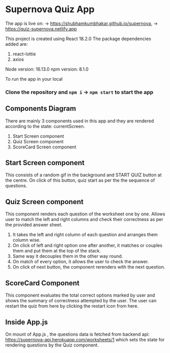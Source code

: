 # Supernova Quiz App

The app is live on: 
-> https://shubhamkumbhakar.github.io/supernova, 
-> https://quiz-supernova.netlify.app

This project is created using React 18.2.0
The package dependencies added are:
1) react-lottie
2) axios

Node version: 16.13.0
npm version: 8.1.0

To run the app in your local
### Clone the repository and `npm i` -> `npm start` to start the app



## Components Diagram

There are mainly 3 components used in this app and they are rendered according to the state: currentScreen.
1. Start Screen component
2. Quiz Screen component
3. ScoreCard Screen component



## Start Screen component
This consists of a random gif in the background and START QUIZ button at the centre. On click of this button, quiz start as per the the sequence of questions.

## Quiz Screen component
This component renders each question of the worksheet one by one. Allows user to match the left and right columns and check their correctness as per the provided answer sheet.
1. It takes the left and right column of each question and arranges them column wise.
2. On click of left and right option one after another, it matches or couples them and put them at the top of the stack.
3. Same way it decouples them in the other way round.
4. On match of every option, it allows the user to check the answer.
5. On click of next button, the component rerenders with the next question.

## ScoreCard Component
This component evaluates the total correct options marked by user and shows the summary of correctness attempted by the user.
The user can restart the quiz from here by clicking the restart icon from here. 


## Inside App.js
On mount of App.js , the questions data is fetched from backend api: https://supernova-api.herokuapp.com/worksheets/1 which sets the state for rendering questions by the Quiz component.

